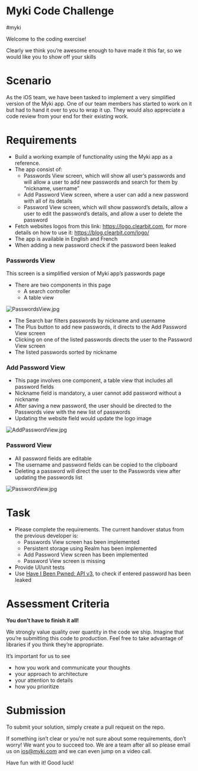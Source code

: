 # Myki Code Challenge
#myki

Welcome to the coding exercise!

Clearly we think you’re awesome enough to have made it this far, so we would like you to show off your skills

# Scenario
As the iOS team, we have been tasked to implement a very simplified version of the Myki app. One of our team members has started to work on it but had to hand it over to you to wrap it up. They would also appreciate a code review from your end for their existing work. 

# Requirements
* Build a working example of functionality using the Myki app as a reference.
* The app consist of:
	* Passwords View screen, which will show all user’s passwords and will allow a user to add new passwords and search for them by “nickname, username”
	* Add Password View screen, where a user can add a new password with all of its details
	* Password View screen, which will show password’s details, allow a user to edit the password’s details, and allow a user to delete the password
* Fetch websites logos from this link: https://logo.clearbit.com, for more details on how to use it: https://blog.clearbit.com/logo/
* The app is available in English and French
* When adding a new password check if the password been leaked

### Passwords View
This screen is a simplified version of Myki app’s passwords page
* There are two components in this page
	* A search controller
	* A table view
	
![PasswordsView.jpg](PasswordsView.jpg)

* The Search bar filters passwords by nickname and username
* The Plus button to add new passwords, it directs to the Add Password View screen
* Clicking on one of the listed passwords directs the user to the Password View screen
* The listed passwords sorted by nickname

### Add Password View 
* This page involves one component, a table view that includes all password fields
* Nickname field is mandatory, a user cannot add password without a nickname
* After saving a new password, the user should be directed to the Passwords view with the new list of passwords
* Updating the website field would update the logo image

![AddPasswordView.jpg](AddPasswordView.jpg)

### Password View
* All password fields are editable
* The username and password fields can be copied to the clipboard
* Deleting a password will direct the user to the Passwords view after updating the passwords list
 
![PasswordView.jpg](PasswordView.jpg)

# Task
* Please complete the requirements. The current handover status from the previous developer is:
	* Passwords View screen has been implemented
	* Persistent storage using Realm has been implemented
	* Add Password View screen has been implemented
	* Password View screen is missing
* Provide UI/unit tests
* Use [Have I Been Pwned: API v3](https://haveibeenpwned.com/API/v3#PwnedPasswords), to check if entered password has been leaked


# Assessment Criteria
**You don’t have to finish it all!**

We strongly value quality over quantity in the code we ship. Imagine that you’re submitting this code to production.
Feel free to take advantage of libraries if you think they’re appropriate.

It’s important for us to see  
* how you work and communicate your thoughts
* your approach to architecture
* your attention to details
* how you prioritize

# Submission
To submit your solution, simply create a pull request on the repo.

If something isn’t clear or you’re not sure about some requirements, don’t worry!
We want you to succeed too. We are a team after all so please email us on ios@myki.com and we can even jump on a video call. 

Have fun with it! Good luck!
